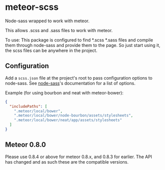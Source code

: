 meteor-scss
===========

Node-sass wrapped to work with meteor.

This allows .scss and .sass files to work with meteor.

To use:
This package is configured to find *.scss *.sass files and compile them through node-sass and provide them to the page. So just start using it, the scss files can be anywhere in the project.

Configuration
-------------

Add a `scss.json` file at the project's root to pass configuration options to node-sass. See [node-sass](https://github.com/andrew/node-sass)'s documentation for a list of options.

Example (for using bourbon and neat with meteor-bower):

```json
{
  "includePaths": [
    ".meteor/local/bower",
    ".meteor/local/bower/node-bourbon/assets/stylesheets",
    ".meteor/local/bower/neat/app/assets/stylesheets"
  ]
}
```

Meteor 0.8.0
------------
Please use 0.8.4 or above for meteor 0.8.x, and 0.8.3 for earlier. The API has changed and as such these are the compatible versions.
